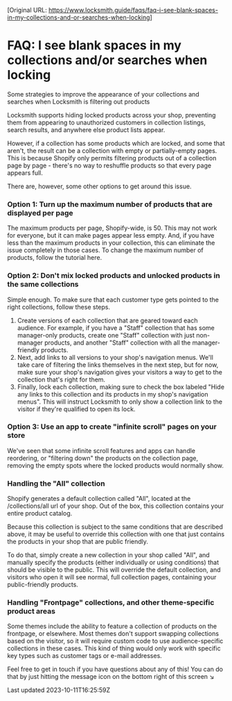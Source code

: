 [Original URL: https://www.locksmith.guide/faqs/faq-i-see-blank-spaces-in-my-collections-and-or-searches-when-locking]

# FAQ: I see blank spaces in my collections and/or searches when locking

Some strategies to improve the appearance of your collections and searches when Locksmith is filtering out products

Locksmith supports hiding locked products across your shop, preventing them from appearing to unauthorized customers in collection listings, search results, and anywhere else product lists appear.

However, if a collection has some products which are locked, and some that aren't, the result can be a collection with empty or partially-empty pages. This is because Shopify only permits filtering products out of a collection page by page - there's no way to reshuffle products so that every page appears full.

There are, however, some other options to get around this issue.

### Option 1: Turn up the maximum number of products that are displayed per page

The maximum products per page, Shopify-wide, is 50. This may not work for everyone, but it can make pages appear less empty. And, if you have less than the maximum products in your collection, this can eliminate the issue completely in those cases. To change the maximum number of products, follow the tutorial here.

### Option 2: Don't mix locked products and unlocked products in the same collections

Simple enough. To make sure that each customer type gets pointed to the right collections, follow these steps.

1. Create versions of each collection that are geared toward each audience. For example, if you have a "Staff" collection that has some manager-only products, create one "Staff" collection with just non-manager products, and another "Staff" collection with all the manager-friendly products.
2. Next, add links to all versions to your shop's navigation menus. We'll take care of filtering the links themselves in the next step, but for now, make sure your shop's navigation gives your visitors a way to get to the collection that's right for them.
3. Finally, lock each collection, making sure to check the box labeled "Hide any links to this collection and its products in my shop's navigation menus". This will instruct Locksmith to only show a collection link to the visitor if they're qualified to open its lock.

### Option 3: Use an app to create "infinite scroll" pages on your store

We've seen that some infinite scroll features and apps can handle reordering, or "filtering down" the products on the collection page, removing the empty spots where the locked products would normally show.

### Handling the "All" collection

Shopify generates a default collection called "All", located at the /collections/all url of your shop. Out of the box, this collection contains your entire product catalog.

Because this collection is subject to the same conditions that are described above, it may be useful to override this collection with one that just contains the products in your shop that are public friendly.

To do that, simply create a new collection in your shop called "All", and manually specify the products (either individually or using conditions) that should be visible to the public. This will override the default collection, and visitors who open it will see normal, full collection pages, containing your public-friendly products.

### Handling "Frontpage" collections, and other theme-specific product areas

Some themes include the ability to feature a collection of products on the frontpage, or elsewhere. Most themes don't support swapping collections based on the visitor, so it will require custom code to use audience-specific collections in these cases. This kind of thing would only work with specific key types such as customer tags or e-mail addresses.

Feel free to get in touch if you have questions about any of this! You can do that by just hitting the message icon on the bottom right of this screen ↘️

Last updated 2023-10-11T16:25:59Z